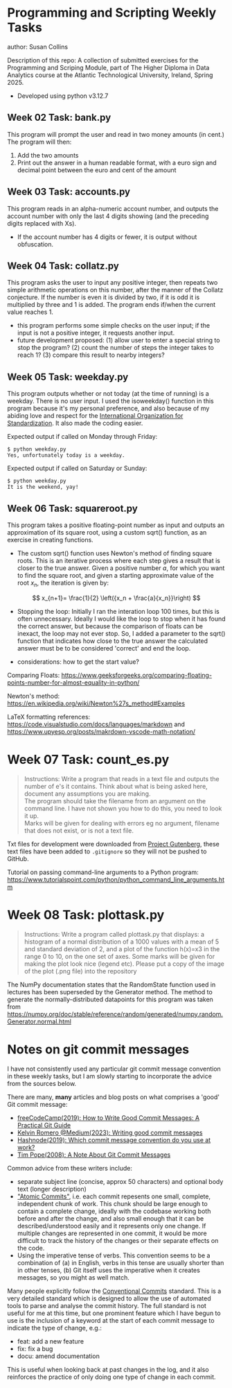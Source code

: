 # Programming and Scripting Weekly Tasks
author: Susan Collins

Description of this repo: A collection of submitted exercises for the Programming and Scriping Module, part of The Higher Diploma in Data Analytics course at the Atlantic Technological University, Ireland, Spring 2025.

 - Developed using python v3.12.7

## Week 02 Task: bank.py
This program will prompt the user and read in two money amounts (in cent.) The program will then:
1. Add the two amounts
2. Print out the answer in a human readable format, with a euro sign and decimal point between the euro and cent of the amount 

## Week 03 Task: accounts.py
This program reads in an alpha-numeric account number, and outputs the account number with only the last 4 digits showing (and the preceding digits replaced with Xs).
- If the account number has 4 digits or fewer, it is output without obfuscation.

## Week 04 Task: collatz.py
This program asks the user to input any positive integer, then repeats two simple arithmetic operations on this number, after the manner of the Collatz conjecture. If the number is even it is divided by two, if it is odd it is multiplied by three and 1 is added. The program ends if/when the current value reaches 1. 
- this program performs some simple checks on the user input; if the input is not a positive integer, it requests another input.
- future development proposed: (1) allow user to enter a special string to stop the program? (2) count the number of steps the integer takes to reach 1? (3) compare this result to nearby integers?

## Week 05 Task: weekday.py
This program outputs whether or not today (at the time of running) is a weekday. There is no user input.
I used the isoweekday() function in this program because it's my personal preference, and also because of my abiding love and respect for the [International Organization for Standardization](https://www.iso.org/home.html). It also made the coding easier.

Expected output if called on Monday through Friday:
```
$ python weekday.py 
Yes, unfortunately today is a weekday.
```
Expected output if called on Saturday or Sunday:
```
$ python weekday.py 
It is the weekend, yay!
```

## Week 06 Task: squareroot.py
This program takes a positive floating-point number as input and outputs an approximation of its square root, using a custom sqrt() function, as an exercise in creating functions. 
- The custom sqrt() function uses Newton's method of finding square roots. This is an iterative process where each step gives a result that is closer to the true answer. Given a positive number $a$, for which you want to find the square root, and given a starting approximate value of the root $x_n$, the iteration is given by:


$$
x_{n+1}= \frac{1}{2} \left({x_n + \frac{a}{x_n}}\right)
$$

 - Stopping the loop: Initially I ran the interation loop 100 times, but this is often unnecessary. Ideally I would like the loop to stop when it has found the correct answer, but because the comparison of floats can be inexact, the loop may not ever stop. So, I added a parameter to the sqrt() function that indicates how close to the true answer the calculated answer must be to be considered 'correct' and end the loop. 

- considerations: how to get the start value?

Comparing Floats: https://www.geeksforgeeks.org/comparing-floating-points-number-for-almost-equality-in-python/

Newton's method: https://en.wikipedia.org/wiki/Newton%27s_method#Examples

LaTeX formatting references: https://code.visualstudio.com/docs/languages/markdown and https://www.upyesp.org/posts/makrdown-vscode-math-notation/


# Week 07 Task: count_es.py
>Instructions: Write a program that reads in a text file and outputs the number of e's it contains. Think about what is being asked here, document any assumptions you are making.  
>The program should take the filename from an argument on the command line. I have not shown you how to do this, you need to look it up.  
>Marks will be given for dealing with errors eg no argument, filename that does not exist, or is not a text file.

Txt files for development were downloaded from [Project Gutenberg](www.gutenberg.org), these text files have been added to `.gitignore` so they will not be pushed to GitHub.

Tutorial on passing command-line arguments to a Python program: https://www.tutorialspoint.com/python/python_command_line_arguments.htm


# Week 08 Task: plottask.py
>Instructions: Write a program called plottask.py that displays:
>    a histogram of a normal distribution of a 1000 values with a mean of 5 and standard deviation of 2, 
>   and a plot of the function  h(x)=x3 in the range 0 to 10, 
>on the one set of axes.
>Some marks will be given for making the plot look nice (legend etc).
>Please put a copy of the image of the plot (.png file) into the repository

The NumPy documentation states that the RandomState function used in lectures has been superseded by the Generator method.
The method to generate the normally-distributed datapoints for this program was taken from https://numpy.org/doc/stable/reference/random/generated/numpy.random.Generator.normal.html



# Notes on git commit messages
I have not consistently used any particular git commit message convention in these weekly tasks, but I am slowly starting to incorporate the advice from the sources below. 

There are many, **many** articles and blog posts on what comprises a 'good' Git commit message:
 - [freeCodeCamp(2019): How to Write Good Commit Messages: A Practical Git Guide](https://www.freecodecamp.org/news/writing-good-commit-messages-a-practical-guide/)
 - [Kelvin Romero @Medium(2023): Writing good commit messages](https://kelvinromero.medium.com/writing-good-commit-messages-527679b1babb)
 - [Hashnode(2019): Which commit message convention do you use at work?](https://hashnode.com/post/which-commit-message-convention-do-you-use-at-work-ck3e4jbdd00zyo4s1h7mc7e0g)
 - [Tim Pope(2008): A Note About Git Commit Messages](https://tbaggery.com/2008/04/19/a-note-about-git-commit-messages.html)

Common advice from these writers include:
 - separate subject line (concise, approx 50 characters) and optional body text (longer description)
 - ["Atomic Commits"](https://sparkbox.com/foundry/atomic_commits_with_git), i.e. each commit repesents one small, complete, independent chunk of work. This chunk should be large enough to contain a complete change, ideally with the codebase working both before and after the change, and also small enough that it can be described/understood easily and it represents only one change. If multiple changes are represented in one commit, it would be more difficult to track the history of the changes or their separate effects on the code. 
  - Using the imperative tense of verbs. This convention seems to be a combination of (a) in English, verbs in this tense are usually shorter than in other tenses, (b) Git itself uses the imperative when it creates messages, so you might as well match. 

 Many people explicitly follow the [Conventional Commits](https://www.conventionalcommits.org/en/about/) standard. This is a very detailed standard which is designed to allow the use of automated tools to parse and analyse the commit history. The full standard is not useful for me at this time, but one prominent feature which I have begun to use is the inclusion of a keyword at the start of each commit message to indicate the type of change, e.g.:
 - feat: add a new feature
 - fix: fix a bug
 - docu: amend documentation

 This is useful when looking back at past changes in the log, and it also reinforces the practice of only doing one type of change in each commit. 

